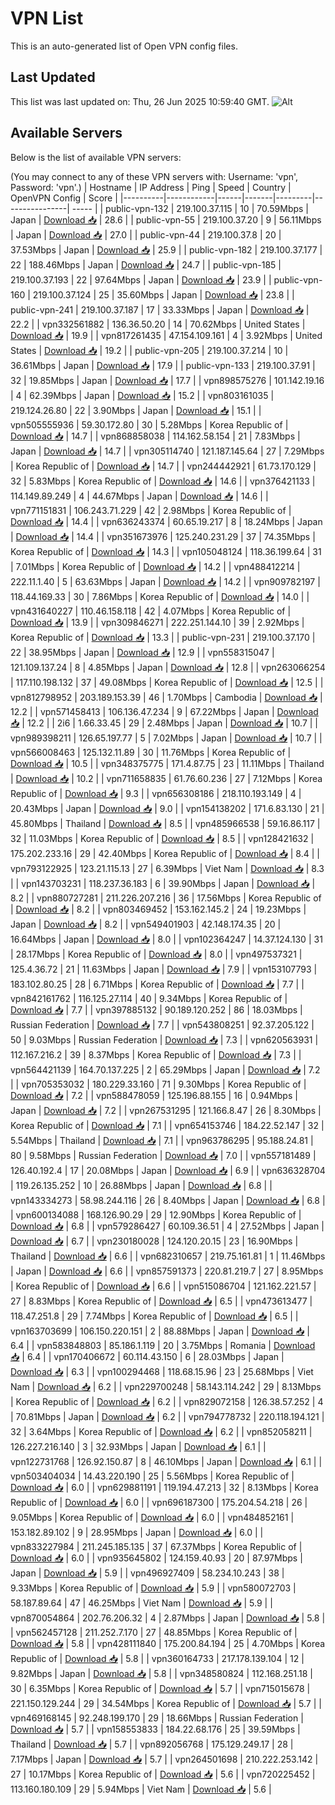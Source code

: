 # VPN List

This is an auto-generated list of Open VPN config files.

## Last Updated

This list was last updated on: Thu, 26 Jun 2025 10:59:40 GMT.
![Alt](https://repobeats.axiom.co/api/embed/186b98318ef1479477931607c1ad7d823f12451f.svg "Repobeats analytics image")

## Available Servers

Below is the list of available VPN servers:

(You may connect to any of these VPN servers with: Username: 'vpn', Password: 'vpn'.)
| Hostname | IP Address | Ping | Speed | Country | OpenVPN Config | Score |
|----------|------------|------|-------|---------|----------------| ----- |
| public-vpn-132 | 219.100.37.115 | 10 | 70.59Mbps | Japan | [Download 📥](./configs/server_0_JP.ovpn) | 28.6 |
| public-vpn-55 | 219.100.37.20 | 9 | 56.11Mbps | Japan | [Download 📥](./configs/server_1_JP.ovpn) | 27.0 |
| public-vpn-44 | 219.100.37.8 | 20 | 37.53Mbps | Japan | [Download 📥](./configs/server_2_JP.ovpn) | 25.9 |
| public-vpn-182 | 219.100.37.177 | 22 | 188.46Mbps | Japan | [Download 📥](./configs/server_3_JP.ovpn) | 24.7 |
| public-vpn-185 | 219.100.37.193 | 22 | 97.64Mbps | Japan | [Download 📥](./configs/server_4_JP.ovpn) | 23.9 |
| public-vpn-160 | 219.100.37.124 | 25 | 35.60Mbps | Japan | [Download 📥](./configs/server_5_JP.ovpn) | 23.8 |
| public-vpn-241 | 219.100.37.187 | 17 | 33.33Mbps | Japan | [Download 📥](./configs/server_6_JP.ovpn) | 22.2 |
| vpn332561882 | 136.36.50.20 | 14 | 70.62Mbps | United States | [Download 📥](./configs/server_7_US.ovpn) | 19.9 |
| vpn817261435 | 47.154.109.161 | 4 | 3.92Mbps | United States | [Download 📥](./configs/server_8_US.ovpn) | 19.2 |
| public-vpn-205 | 219.100.37.214 | 10 | 36.61Mbps | Japan | [Download 📥](./configs/server_9_JP.ovpn) | 17.9 |
| public-vpn-133 | 219.100.37.91 | 32 | 19.85Mbps | Japan | [Download 📥](./configs/server_10_JP.ovpn) | 17.7 |
| vpn898575276 | 101.142.19.16 | 4 | 62.39Mbps | Japan | [Download 📥](./configs/server_11_JP.ovpn) | 15.2 |
| vpn803161035 | 219.124.26.80 | 22 | 3.90Mbps | Japan | [Download 📥](./configs/server_12_JP.ovpn) | 15.1 |
| vpn505555936 | 59.30.172.80 | 30 | 5.28Mbps | Korea Republic of | [Download 📥](./configs/server_13_KR.ovpn) | 14.7 |
| vpn868858038 | 114.162.58.154 | 21 | 7.83Mbps | Japan | [Download 📥](./configs/server_14_JP.ovpn) | 14.7 |
| vpn305114740 | 121.187.145.64 | 27 | 7.29Mbps | Korea Republic of | [Download 📥](./configs/server_15_KR.ovpn) | 14.7 |
| vpn244442921 | 61.73.170.129 | 32 | 5.83Mbps | Korea Republic of | [Download 📥](./configs/server_16_KR.ovpn) | 14.6 |
| vpn376421133 | 114.149.89.249 | 4 | 44.67Mbps | Japan | [Download 📥](./configs/server_17_JP.ovpn) | 14.6 |
| vpn771151831 | 106.243.71.229 | 42 | 2.98Mbps | Korea Republic of | [Download 📥](./configs/server_18_KR.ovpn) | 14.4 |
| vpn636243374 | 60.65.19.217 | 8 | 18.24Mbps | Japan | [Download 📥](./configs/server_19_JP.ovpn) | 14.4 |
| vpn351673976 | 125.240.231.29 | 37 | 74.35Mbps | Korea Republic of | [Download 📥](./configs/server_20_KR.ovpn) | 14.3 |
| vpn105048124 | 118.36.199.64 | 31 | 7.01Mbps | Korea Republic of | [Download 📥](./configs/server_21_KR.ovpn) | 14.2 |
| vpn488412214 | 222.11.1.40 | 5 | 63.63Mbps | Japan | [Download 📥](./configs/server_22_JP.ovpn) | 14.2 |
| vpn909782197 | 118.44.169.33 | 30 | 7.86Mbps | Korea Republic of | [Download 📥](./configs/server_23_KR.ovpn) | 14.0 |
| vpn431640227 | 110.46.158.118 | 42 | 4.07Mbps | Korea Republic of | [Download 📥](./configs/server_24_KR.ovpn) | 13.9 |
| vpn309846271 | 222.251.144.10 | 39 | 2.92Mbps | Korea Republic of | [Download 📥](./configs/server_25_KR.ovpn) | 13.3 |
| public-vpn-231 | 219.100.37.170 | 22 | 38.95Mbps | Japan | [Download 📥](./configs/server_26_JP.ovpn) | 12.9 |
| vpn558315047 | 121.109.137.24 | 8 | 4.85Mbps | Japan | [Download 📥](./configs/server_27_JP.ovpn) | 12.8 |
| vpn263066254 | 117.110.198.132 | 37 | 49.08Mbps | Korea Republic of | [Download 📥](./configs/server_28_KR.ovpn) | 12.5 |
| vpn812798952 | 203.189.153.39 | 46 | 1.70Mbps | Cambodia | [Download 📥](./configs/server_29_KH.ovpn) | 12.2 |
| vpn571458413 | 106.136.47.234 | 9 | 67.22Mbps | Japan | [Download 📥](./configs/server_30_JP.ovpn) | 12.2 |
| 2i6 | 1.66.33.45 | 29 | 2.48Mbps | Japan | [Download 📥](./configs/server_31_JP.ovpn) | 10.7 |
| vpn989398211 | 126.65.197.77 | 5 | 7.02Mbps | Japan | [Download 📥](./configs/server_32_JP.ovpn) | 10.7 |
| vpn566008463 | 125.132.11.89 | 30 | 11.76Mbps | Korea Republic of | [Download 📥](./configs/server_33_KR.ovpn) | 10.5 |
| vpn348375775 | 171.4.87.75 | 23 | 11.11Mbps | Thailand | [Download 📥](./configs/server_34_TH.ovpn) | 10.2 |
| vpn711658835 | 61.76.60.236 | 27 | 7.12Mbps | Korea Republic of | [Download 📥](./configs/server_35_KR.ovpn) | 9.3 |
| vpn656308186 | 218.110.193.149 | 4 | 20.43Mbps | Japan | [Download 📥](./configs/server_36_JP.ovpn) | 9.0 |
| vpn154138202 | 171.6.83.130 | 21 | 45.80Mbps | Thailand | [Download 📥](./configs/server_37_TH.ovpn) | 8.5 |
| vpn485966538 | 59.16.86.117 | 32 | 11.03Mbps | Korea Republic of | [Download 📥](./configs/server_38_KR.ovpn) | 8.5 |
| vpn128421632 | 175.202.233.16 | 29 | 42.40Mbps | Korea Republic of | [Download 📥](./configs/server_39_KR.ovpn) | 8.4 |
| vpn793122925 | 123.21.115.13 | 27 | 6.39Mbps | Viet Nam | [Download 📥](./configs/server_40_VN.ovpn) | 8.3 |
| vpn143703231 | 118.237.36.183 | 6 | 39.90Mbps | Japan | [Download 📥](./configs/server_41_JP.ovpn) | 8.2 |
| vpn880727281 | 211.226.207.216 | 36 | 17.56Mbps | Korea Republic of | [Download 📥](./configs/server_42_KR.ovpn) | 8.2 |
| vpn803469452 | 153.162.145.2 | 24 | 19.23Mbps | Japan | [Download 📥](./configs/server_43_JP.ovpn) | 8.2 |
| vpn549401903 | 42.148.174.35 | 20 | 16.64Mbps | Japan | [Download 📥](./configs/server_44_JP.ovpn) | 8.0 |
| vpn102364247 | 14.37.124.130 | 31 | 28.17Mbps | Korea Republic of | [Download 📥](./configs/server_45_KR.ovpn) | 8.0 |
| vpn497537321 | 125.4.36.72 | 21 | 11.63Mbps | Japan | [Download 📥](./configs/server_46_JP.ovpn) | 7.9 |
| vpn153107793 | 183.102.80.25 | 28 | 6.71Mbps | Korea Republic of | [Download 📥](./configs/server_47_KR.ovpn) | 7.7 |
| vpn842161762 | 116.125.27.114 | 40 | 9.34Mbps | Korea Republic of | [Download 📥](./configs/server_48_KR.ovpn) | 7.7 |
| vpn397885132 | 90.189.120.252 | 86 | 18.03Mbps | Russian Federation | [Download 📥](./configs/server_49_RU.ovpn) | 7.7 |
| vpn543808251 | 92.37.205.122 | 50 | 9.03Mbps | Russian Federation | [Download 📥](./configs/server_50_RU.ovpn) | 7.3 |
| vpn620563931 | 112.167.216.2 | 39 | 8.37Mbps | Korea Republic of | [Download 📥](./configs/server_51_KR.ovpn) | 7.3 |
| vpn564421139 | 164.70.137.225 | 2 | 65.29Mbps | Japan | [Download 📥](./configs/server_52_JP.ovpn) | 7.2 |
| vpn705353032 | 180.229.33.160 | 71 | 9.30Mbps | Korea Republic of | [Download 📥](./configs/server_53_KR.ovpn) | 7.2 |
| vpn588478059 | 125.196.88.155 | 16 | 0.94Mbps | Japan | [Download 📥](./configs/server_54_JP.ovpn) | 7.2 |
| vpn267531295 | 121.166.8.47 | 26 | 8.30Mbps | Korea Republic of | [Download 📥](./configs/server_55_KR.ovpn) | 7.1 |
| vpn654153746 | 184.22.52.147 | 32 | 5.54Mbps | Thailand | [Download 📥](./configs/server_56_TH.ovpn) | 7.1 |
| vpn963786295 | 95.188.24.81 | 80 | 9.58Mbps | Russian Federation | [Download 📥](./configs/server_57_RU.ovpn) | 7.0 |
| vpn557181489 | 126.40.192.4 | 17 | 20.08Mbps | Japan | [Download 📥](./configs/server_58_JP.ovpn) | 6.9 |
| vpn636328704 | 119.26.135.252 | 10 | 26.88Mbps | Japan | [Download 📥](./configs/server_59_JP.ovpn) | 6.8 |
| vpn143334273 | 58.98.244.116 | 26 | 8.40Mbps | Japan | [Download 📥](./configs/server_60_JP.ovpn) | 6.8 |
| vpn600134088 | 168.126.90.29 | 29 | 12.90Mbps | Korea Republic of | [Download 📥](./configs/server_61_KR.ovpn) | 6.8 |
| vpn579286427 | 60.109.36.51 | 4 | 27.52Mbps | Japan | [Download 📥](./configs/server_62_JP.ovpn) | 6.7 |
| vpn230180028 | 124.120.20.15 | 23 | 16.90Mbps | Thailand | [Download 📥](./configs/server_63_TH.ovpn) | 6.6 |
| vpn682310657 | 219.75.161.81 | 1 | 11.46Mbps | Japan | [Download 📥](./configs/server_64_JP.ovpn) | 6.6 |
| vpn857591373 | 220.81.219.7 | 27 | 8.95Mbps | Korea Republic of | [Download 📥](./configs/server_65_KR.ovpn) | 6.6 |
| vpn515086704 | 121.162.221.57 | 27 | 8.83Mbps | Korea Republic of | [Download 📥](./configs/server_66_KR.ovpn) | 6.5 |
| vpn473613477 | 118.47.251.8 | 29 | 7.74Mbps | Korea Republic of | [Download 📥](./configs/server_67_KR.ovpn) | 6.5 |
| vpn163703699 | 106.150.220.151 | 2 | 88.88Mbps | Japan | [Download 📥](./configs/server_68_JP.ovpn) | 6.4 |
| vpn583848803 | 85.186.1.119 | 20 | 3.75Mbps | Romania | [Download 📥](./configs/server_69_RO.ovpn) | 6.4 |
| vpn170406672 | 60.114.43.150 | 6 | 28.03Mbps | Japan | [Download 📥](./configs/server_70_JP.ovpn) | 6.3 |
| vpn100294468 | 118.68.15.96 | 23 | 25.68Mbps | Viet Nam | [Download 📥](./configs/server_71_VN.ovpn) | 6.2 |
| vpn229700248 | 58.143.114.242 | 29 | 8.13Mbps | Korea Republic of | [Download 📥](./configs/server_72_KR.ovpn) | 6.2 |
| vpn829072158 | 126.38.57.252 | 4 | 70.81Mbps | Japan | [Download 📥](./configs/server_73_JP.ovpn) | 6.2 |
| vpn794778732 | 220.118.194.121 | 32 | 3.64Mbps | Korea Republic of | [Download 📥](./configs/server_74_KR.ovpn) | 6.2 |
| vpn852058211 | 126.227.216.140 | 3 | 32.93Mbps | Japan | [Download 📥](./configs/server_75_JP.ovpn) | 6.1 |
| vpn122731768 | 126.92.150.87 | 8 | 46.10Mbps | Japan | [Download 📥](./configs/server_76_JP.ovpn) | 6.1 |
| vpn503404034 | 14.43.220.190 | 25 | 5.56Mbps | Korea Republic of | [Download 📥](./configs/server_77_KR.ovpn) | 6.0 |
| vpn629881191 | 119.194.47.213 | 32 | 8.13Mbps | Korea Republic of | [Download 📥](./configs/server_78_KR.ovpn) | 6.0 |
| vpn696187300 | 175.204.54.218 | 26 | 9.05Mbps | Korea Republic of | [Download 📥](./configs/server_79_KR.ovpn) | 6.0 |
| vpn484852161 | 153.182.89.102 | 9 | 28.95Mbps | Japan | [Download 📥](./configs/server_80_JP.ovpn) | 6.0 |
| vpn833227984 | 211.245.185.135 | 37 | 67.37Mbps | Korea Republic of | [Download 📥](./configs/server_81_KR.ovpn) | 6.0 |
| vpn935645802 | 124.159.40.93 | 20 | 87.97Mbps | Japan | [Download 📥](./configs/server_82_JP.ovpn) | 5.9 |
| vpn496927409 | 58.234.10.243 | 38 | 9.33Mbps | Korea Republic of | [Download 📥](./configs/server_83_KR.ovpn) | 5.9 |
| vpn580072703 | 58.187.89.64 | 47 | 46.25Mbps | Viet Nam | [Download 📥](./configs/server_84_VN.ovpn) | 5.9 |
| vpn870054864 | 202.76.206.32 | 4 | 2.87Mbps | Japan | [Download 📥](./configs/server_85_JP.ovpn) | 5.8 |
| vpn562457128 | 211.252.7.170 | 27 | 48.85Mbps | Korea Republic of | [Download 📥](./configs/server_86_KR.ovpn) | 5.8 |
| vpn428111840 | 175.200.84.194 | 25 | 4.70Mbps | Korea Republic of | [Download 📥](./configs/server_87_KR.ovpn) | 5.8 |
| vpn360164733 | 217.178.139.104 | 12 | 9.82Mbps | Japan | [Download 📥](./configs/server_88_JP.ovpn) | 5.8 |
| vpn348580824 | 112.168.251.18 | 30 | 6.35Mbps | Korea Republic of | [Download 📥](./configs/server_89_KR.ovpn) | 5.7 |
| vpn715015678 | 221.150.129.244 | 29 | 34.54Mbps | Korea Republic of | [Download 📥](./configs/server_90_KR.ovpn) | 5.7 |
| vpn469168145 | 92.248.199.170 | 29 | 18.66Mbps | Russian Federation | [Download 📥](./configs/server_91_RU.ovpn) | 5.7 |
| vpn158553833 | 184.22.68.176 | 25 | 39.59Mbps | Thailand | [Download 📥](./configs/server_92_TH.ovpn) | 5.7 |
| vpn892056768 | 175.129.249.17 | 28 | 7.17Mbps | Japan | [Download 📥](./configs/server_93_JP.ovpn) | 5.7 |
| vpn264501698 | 210.222.253.142 | 27 | 10.17Mbps | Korea Republic of | [Download 📥](./configs/server_94_KR.ovpn) | 5.6 |
| vpn720225452 | 113.160.180.109 | 29 | 5.94Mbps | Viet Nam | [Download 📥](./configs/server_95_VN.ovpn) | 5.6 |
